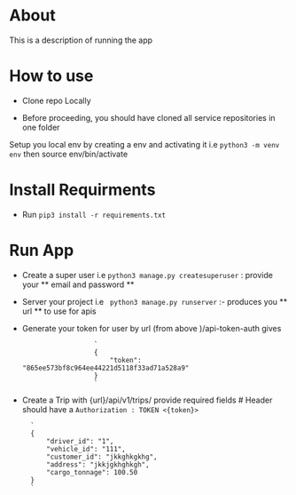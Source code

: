 # About

This is a description of running the app

# How to use
 - Clone repo Locally


 -  Before proceeding, you should have cloned all service repositories in one folder

   Setup you local env by creating a env and activating it
            i.e `python3 -m venv env` then source env/bin/activate

# Install Requirments

- Run `pip3 install -r requirements.txt`

# Run App

- Create a super user 
            i.e `python3 manage.py createsuperuser`  : provide your ** email and password **
- Server your project 
        i.e ` python3 manage.py runserver`  :- produces you ** url ** to use for apis

- Generate your token for user by  url (from above )/api-token-auth gives

                        `
                        {
                            "token": "865ee573bf8c964ee44221d5118f33ad71a528a9"
                        }
                        `

- Create a Trip with  {url}/api/v1/trips/ provide required fields
        # Header should have a 
        `Authorization : TOKEN <{token}>`

        `
        {
            "driver_id": "1",
            "vehicle_id": "111",
            "customer_id": "jkkghkgkhg",
            "address": "jkkjgkhghkgh",
            "cargo_tonnage": 100.50   
        }
        `